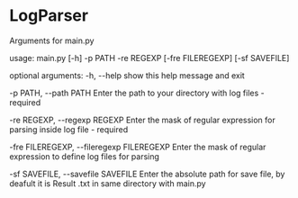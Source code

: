 # LogParser

Arguments for main.py

usage: main.py [-h] -p PATH -re REGEXP [-fre FILEREGEXP] [-sf SAVEFILE]

optional arguments:
  -h, --help            show this help message and exit
  
  -p PATH, --path PATH  Enter the path to your directory with log files - required
  
  -re REGEXP, --regexp REGEXP
                        Enter the mask of regular expression for parsing inside log file - required
                        
  -fre FILEREGEXP, --fileregexp FILEREGEXP
                        Enter the mask of regular expression to define log files for parsing
                        
  -sf SAVEFILE, --savefile SAVEFILE
                        Enter the absolute path for save file, by deafult it is Result <time>.txt in same directory with main.py
  

